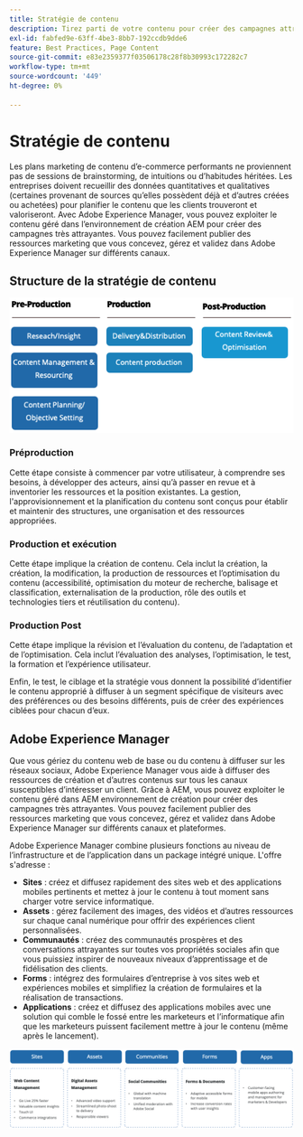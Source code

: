 ```yaml
---
title: Stratégie de contenu
description: Tirez parti de votre contenu pour créer des campagnes attrayantes qui impliquent vos clients.
exl-id: fabfed9e-63ff-4be3-8bb7-192ccdb9dde6
feature: Best Practices, Page Content
source-git-commit: e83e2359377f03506178c28f8b30993c172282c7
workflow-type: tm+mt
source-wordcount: '449'
ht-degree: 0%

---
```


# Stratégie de contenu

Les plans marketing de contenu d’e-commerce performants ne proviennent pas de sessions de brainstorming, de intuitions ou d’habitudes héritées. Les entreprises doivent recueillir des données quantitatives et qualitatives (certaines provenant de sources qu’elles possèdent déjà et d’autres créées ou achetées) pour planifier le contenu que les clients trouveront et valoriseront. Avec Adobe Experience Manager, vous pouvez exploiter le contenu géré dans l’environnement de création AEM pour créer des campagnes très attrayantes. Vous pouvez facilement publier des ressources marketing que vous concevez, gérez et validez dans Adobe Experience Manager sur différents canaux.

## Structure de la stratégie de contenu

![Diagramme de structure de stratégie de contenu](../../assets/playbooks/content-strategy-framework.png)

### Préproduction

Cette étape consiste à commencer par votre utilisateur, à comprendre ses besoins, à développer des acteurs, ainsi qu’à passer en revue et à inventorier les ressources et la position existantes. La gestion, l&#39;approvisionnement et la planification du contenu sont conçus pour établir et maintenir des structures, une organisation et des ressources appropriées.

### Production et exécution

Cette étape implique la création de contenu. Cela inclut la création, la création, la modification, la production de ressources et l’optimisation du contenu (accessibilité, optimisation du moteur de recherche, balisage et classification, externalisation de la production, rôle des outils et technologies tiers et réutilisation du contenu).

### Production Post

Cette étape implique la révision et l’évaluation du contenu, de l’adaptation et de l’optimisation. Cela inclut l’évaluation des analyses, l’optimisation, le test, la formation et l’expérience utilisateur.

Enfin, le test, le ciblage et la stratégie vous donnent la possibilité d’identifier le contenu approprié à diffuser à un segment spécifique de visiteurs avec des préférences ou des besoins différents, puis de créer des expériences ciblées pour chacun d’eux.

## Adobe Experience Manager

Que vous gériez du contenu web de base ou du contenu à diffuser sur les réseaux sociaux, Adobe Experience Manager vous aide à diffuser des ressources de création et d’autres contenus sur tous les canaux susceptibles d’intéresser un client. Grâce à AEM, vous pouvez exploiter le contenu géré dans AEM environnement de création pour créer des campagnes très attrayantes. Vous pouvez facilement publier des ressources marketing que vous concevez, gérez et validez dans Adobe Experience Manager sur différents canaux et plateformes.

Adobe Experience Manager combine plusieurs fonctions au niveau de l’infrastructure et de l’application dans un package intégré unique. L&#39;offre s&#39;adresse :

- **Sites** : créez et diffusez rapidement des sites web et des applications mobiles pertinents et mettez à jour le contenu à tout moment sans charger votre service informatique.
- **Assets** : gérez facilement des images, des vidéos et d’autres ressources sur chaque canal numérique pour offrir des expériences client personnalisées.
- **Communautés** : créez des communautés prospères et des conversations attrayantes sur toutes vos propriétés sociales afin que vous puissiez inspirer de nouveaux niveaux d’apprentissage et de fidélisation des clients.
- **Forms** : intégrez des formulaires d’entreprise à vos sites web et expériences mobiles et simplifiez la création de formulaires et la réalisation de transactions.
- **Applications** : créez et diffusez des applications mobiles avec une solution qui comble le fossé entre les marketeurs et l’informatique afin que les marketeurs puissent facilement mettre à jour le contenu (même après le lancement).

![Diagramme de structure de stratégie de contenu](../../assets/playbooks/content-strategy-framework2.png)
